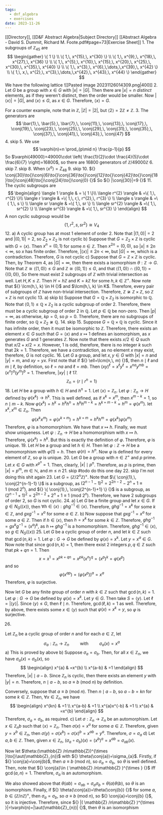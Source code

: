 ```yaml
---
tags:
  - dnf_algebra
  - exercises
date: 2023-11-26
---
```

[[Directory]], [[D&F Abstract Algebra|Subject Directory]]
[[Abstract Algebra - David S. Dummit, Richard M. Foote.pdf#page=73|Exercise Sheet]]
1. 
The subgroups of ${} \mathbb{Z}_{45} {}$ are 
$$
\begin{gather}
\{ 1 \} \\
\{ 1,\, x^{15},\, x^{30} \} \\
\{ 1,\, x^{9},\, x^{18},\, x^{27},\, x^{36} \} \\
\{ 1,\, x^{5},\, x^{10},\, x^{15},\, x^{20},\, x^{25},\, x^{30},\, x^{35},\, x^{40} \} \\
\{ 1,\, x^{3},\, x^{6},\,\dots,\,x^{39},\, x^{42} \} \\
\{ 1,\, x,\, x^{2},\, x^{3},\,\dots,\,x^{42},\, x^{43},\, x^{44} \}
\end{gather}
$$
We have the following lattice
![[Pasted image 20231126014309.png|400]]
2. 
Let $G$ be a group with ${} x \in G$ with ${} |x|=|G|$. Then there are $|x|=n$ *distinct* elements, as if they weren't distinct, then the order would be smaller. Now ${} |\langle x \rangle |=|G| {}$, and ${} \langle x \rangle \leq G$, as $x \in G.$ Therefore, ${} \langle x \rangle  {}=G$.

For a counter example, note that in $\mathbb{Z} {}$, ${} |\mathbb{Z}|=|2| {}$, but ${} \langle 2 \rangle =2\mathbb{Z}\neq \mathbb{Z} {}$.
3. 
The generators are 
$$
\bar{1},\, \bar{5},\, \bar{7},\, \conj{11},\, \conj{13},\, \conj{17},\,  \conj{19},\,  \conj{23},\, \conj{25},\, \conj{29},\, \conj{31},\, \conj{35},\, \conj{37},\, \conj{41},\, \conj{43},\, \conj{47}
$$
4. skip
5. 
We use
$$
\varphi(n)=n \prod_{p\mid n} \frac{p-1}{p}
$$
So $\varphi(49000)=49000\cdot \left( \frac{1}{2}\cdot \frac{4}{5}\cdot \frac{6}{7} \right)=16800$, so there are ${} 16800 {}$ generators of ${} \mathbb{Z} /49000\mathbb{Z}$
6. skip
7. skip
8. 
When ${} \langle x^{a} \rangle =Z_{48} {}$
9. skip
10. 
${} \conj{30}\to{}\conj{6}\to{}\conj{36}\to{}\conj{12}\to{}\conj{42}\to{}\conj{18}\to{}\conj{48}\to{}\conj{24}\to{}\conj{0} {}$
So ${} |\conj{30}|=9 {}$
11. 
The cyclic subgroups are
$$
\begin{align} 
\langle 1 \rangle  & = \{ 1 \}\\ 
\langle r^{2} \rangle  & =\{ 1,\, r^{2} \}\\
 \langle r \rangle  & =\{ 1,\, r,\, r^{2},\, r^{3} \}   \\
\langle s \rangle   & =\{ 1,\, s \} \\
\langle sr \rangle  & =\{ 1,\, sr \} \\
\langle sr^{2} \rangle  & =\{ 1,\, sr^{2} \} \\
\langle sr^{3} \rangle  & =\{ 1,\, sr^{3} \}
 \end{align}
$$
A non cyclic subgroup would be
$$
\{ 1,\, r^{2},\, s,\, sr^{2} \}\cong V_{4}
$$
12. 
a)
A cyclic group has at most $1$ element of order $2$. Note that ${} |(1,\, 0)|=2 {}$ and ${} |(0,\, 1)|=2 {}$, so ${} Z_{2} \times \mathbb{Z}_{2} {}$ is not cyclic
b)
Suppose that ${} G=\mathbb{Z}_{2} \times \mathbb{Z} {}$ is cyclic with ${} G=\langle x \rangle {}$. Then ${} x^{n}=(0,\, 1) {}$ for some ${} n \in \mathbb{Z}$. Then ${} x^{2n}=(0, 0) {}$, so $|x|\leq 2n<\infty$, so $x$ has finite order. Therefore, ${} |\langle x \rangle |\leq 2n<\infty {}$, but ${} |G|=\infty {}$, which is a contradiction. Therefore, $G$ is not cyclic
c)
Suppose that ${} G=\mathbb{Z} \times  \mathbb{Z} {}$ is cyclic. Then, by Theorem 4, as ${} |G|=\infty$, then there exists a isomorphism ${} \theta: \mathbb{Z} \to{}G {}$. Note that $\mathbb{Z}\cong \langle (1,\, 0) \rangle \leq G$ and $\mathbb{Z}\cong \langle (0,\, 1) \rangle \leq G {}$, and that ${} \langle (1,\, 0) \rangle \cap \langle (0,\, 1) \rangle =\{ (0,\, 0) \} {}$, So there must exist $2$ subgroups of $\mathbb{Z} {}$ with trivial intersection as well. Let ${} H,\,K\leq \mathbb{Z}$. Then ${} H=h\mathbb{Z} {}$ and ${} K=k\mathbb{Z}$ for some ${} h,\, k \in \mathbb{Z}^{+} {}$. Now note that ${} \lcm(h,\, k) \in H {}$ and $\lcm(h,\, k) \in K$. Therefore, every pair of subgroups of $\mathbb{Z} {}$ have non-trivial  intersection. Therefore, ${} \mathbb{Z}\not\cong \mathbb{Z} \times  \mathbb{Z}$, so ${} \mathbb{Z} \times  \mathbb{Z} {}$ is not cyclic
13. 
a) skip
b) 
Suppose that ${} G=\mathbb{Q} \times  \mathbb{Z}_{2} {}$ is isomorphic to $\mathbb{Q} {}$. Note that ${} \langle 0,\, 1 \rangle\leq \mathbb{Q} \times  \mathbb{Z}_{2}  {}$ is a cyclic subgroup of order 2. Therefore, there must be a cyclic subgroup of order $2$ in $\mathbb{Q}$. Let ${} p \in \mathbb{Q} {}$ be non-zero. Then ${} |p|=\infty {}$, as otherwise, ${} kp=0 {}$, so ${} p=0$. Therefore, there are no subgroups of finite order, so $\mathbb{Q} \times \mathbb{Z}_{2} \not\cong\mathbb{Q} {}$.
14. skip
15. 
Suppose $G=\mathbb{Q} \times  \mathbb{Q}$ is cyclic. Since it has infinite order, then it must be isomorphic to $\mathbb{Z} {}$. Therefore, there exists an element ${} x \in G {}$ such that ${} G=\langle x \rangle  {}$ and $x\mapsto 1 {}$ defines an isomorphism, as $x {}$ generates $G {}$ and $1 {}$ generates $\mathbb{Z} {}$. Now note that there exists ${} x /2\in Q {}$ such that $x / 2 +x /2=x$. However, $1 {}$ is odd, therefore, there is no integer ${} k$ such that ${} 2k=1 {}$. Therefore, we have a contradiction, as no element ${} x$ may exist, therefore, $G$ is not cyclic.
16. 
Let $G$ a group, and let ${} x,\, y \in G$ with ${} |x|=n {}$ and $|y|=m$, and ${} xy=yx {}$. First note that if ${} \ell=\lcm(n,\, m) {}$, then $n\mid \ell {}$ and $m\mid \ell {}$, by definition, so ${} \ell=na {}$ and ${} \ell=mb {}$. Then ${} (xy)^{\ell}=x^{\ell}y^{\ell}=x^{na}y^{mb}=(x^{n})^{a}(y^{m})^{b}=1 {}$. Therefore, ${} |xy| \mid \ell {}$
17. 
$${} \mathbb{Z}_{n}=\langle r \mid r^{n}=1 \rangle  {}$$
18. 
Let $H$ be a group with ${} h \in H {}$ and $h^{n}=1 {}$. Let ${} \langle x \rangle= \mathbb{Z}_{n}$. Let $\varphi:\mathbb{Z}_{n}\to{}H {}$ defined by ${} \varphi(x^{k})\to{}h^{k} {}$. This is well defined, as if ${} x^{k}=x^{m} {}$, then ${} x^{m-k}=1 {}$, so ${} n\mid m-k {}$. Now ${} \varphi(x^{k})=h^{k}=h^{k}h^{n}=h^{k}h^{m-k}=h^{k+m-k}=h^{m}=\varphi(x^{m})$. let ${} x^{k},\, x^{m} \in \mathbb{Z}_{n} {}$. Then 
$$
\varphi(x^{k}x^{m})=\varphi(x^{k+m})=h^{k+m}=h^{k}h^{m}=\varphi(x^{k})\varphi(x^{m})
$$
Therefore, $\varphi$ is a homomorphism. We have that $x\mapsto h$. Finally, we must show uniqueness. Let ${} \psi:\mathbb{Z}_{n}\to{}H {}$ be a homomorphism with $x\mapsto h$. Therefore, ${} \psi(x^{k})=h^{k}$. But this is exactly the definition of $\varphi$. Therefore, $\varphi$ is unique. 
19. 
Let $H$ be a group and let ${} h \in H$. Then let $\varphi: \mathbb{Z} \to{}H {}$ be a homomorphism with ${} \varphi(1)={}h {}$. Then $\varphi(n)=h^{n}$. Now $\varphi$ is defined for every element of $\mathbb{Z}$, so $\varphi$ is unique.
20. 
Let $G$ be a group with ${} n \in \mathbb{Z}^{+}$ and $p$ prime. Let ${} x \in G {}$ with ${} x^{p^{n}}=1 {}$. Then, clearly, ${} |x|\mid p^{n} {}$. Therefore, as $p {}$ is prime, then ${} |x|=p^{m} {}$, $m \in \mathbb{N}$, and $m\leq n {}$
21. skip #todo do this one day
22. skip I'm not doing this shit again
23. 
Let ${} G=(\mathbb{Z}/2^{n}\mathbb{Z})^{\times } {}$. Note that $\{ \conj{1},\, \conj{2^{n-1}-1} \}$ is a subgroup, as $( 2^{n-1}-1 )^{2}=2^{2n-2}-2^{n}+1\equiv 1\:(\mathrm{mod}\  2^{n})$, and ${} \{ \conj{1},\, \conj{2^{n-1}+1} \} {}$ is a subgroup, as ${} (2^{n-1}+1)^{2}=2^{2n-2}+2^{n}+1\equiv 1\:(\mathrm{mod}\  2^{n})  {}$. Therefore, we have 2 subgroups of order ${} {}2 {}$, so $G {}$ is not cyclic.
24. a)
Let ${} G {}$ be a finite group and let ${} x \in G {}$. If ${} g \in N_{G}(\langle x \rangle )$, then ${} \forall h \in \langle x \rangle : ghg^{-1}\in \langle x \rangle  {}$. Therefore, ${} ghg^{-1}=x^{k} {}$ for some ${} k \in \mathbb{Z} {}$, and ${} gxg^{-1}=x^{a} {}$ for some ${} a \in \mathbb{Z} {}$.
b)
Now suppose that ${} gxg^{-1}=x^{a} {}$ for some ${} a \in \mathbb{Z} {}$. Then if ${} h \in \langle x \rangle  {}$, then ${} h=x^{k}$ for some ${} k \in \mathbb{Z} {}$. Therefore, ${} ghg^{-1}=gx^{k}g^{-1}=( x^{a} )^{k}$, as ${} h\mapsto ghg^{-1} {}$ is a homomorphism. Therefore, $ghg^{-1} \in \langle x \rangle, {}$ so ${} g \in N_{G}(\langle x \rangle ) {}$
25. 
Let $G {}$ be a cyclic group of order $n$, and let ${} k \in \mathbb{Z} {}$ such that ${} \gcd(n,\, k)=1 {}$. Let $\varphi:G\to{}G {}$ be defined by ${} \varphi(x)=x^{k}$. Let ${} y=x^{a}\in G$. Now note that since ${} \gcd(n,\, k)=1 {}$, then there exist 2 integers ${} p,\, q \in \mathbb{Z} {}$ such that ${} pk+qn=1$. Then
$$
x=x^{1}=x^{pk+qn}=x^{pk}( x^{n} )^{q}=( x^{p} )^{k}=\varphi(x^{p})
$$
and so
$$
\varphi(x^{ap})=( \varphi(x^{p}) )^{a}=x^{a}
$$
Therefore, $\varphi$ is surjective.

Now let $G$ be any finite group of order $n {}$ with $k \in \mathbb{Z}$ such that ${} \gcd(n,\, k)=1 {}$. Let ${} \varphi:G\to{}G {}$ be defined by ${} \varphi(x)=x^{k}$. Let ${} y \in G {}$. Then take ${} S=\langle y \rangle  {}$. Let ${} \ell =|\langle y \rangle | {}$. Since ${} \langle y \rangle \leq G {}$, then ${} \ell \mid n {}$. Therefore, ${} \gcd(\ell,\, k)=1 {}$ as well. Therefore, by above, there exists some ${} x \in \langle y \rangle  {}$ such that ${} \varphi(x)=x^{k}=y {}$, so $\varphi$ is surjective.

26. 
Let $\mathbb{Z}_{n}$ be a cyclic group of order $n$ and for each ${} a \in \mathbb{Z}$, let 
$$
\sigma_{a}:\mathbb{Z}_{n}\to{}\mathbb{Z}_{n} \qquad \text{ with }\qquad \sigma_{a}(x)=x^{a}
$$
a)
This is proved by above
b)
Suppose $\sigma_{a}=\sigma_{b} {}$. Then, for all ${} x \in \mathbb{Z}_{n} {}$, we have ${} \sigma_{a}(x)=\sigma_{b}(x) {}$, so
$$
\begin{align}
 x^{a} & =x^{b}   \\
x^{a-b} & =1
 \end{align}
$$
Therefore, $|x| \mid a-b$. Since $\mathbb{Z}_{n}$ is cyclic, then there exists an element $y$ with ${} |y|=n {}$. Therefore, ${} n \mid a-b {}$, so ${} a\equiv b\:(\mathrm{mod}\  n)  {}$ by definition.

Conversely, suppose that ${} a\equiv b\:(\mathrm{mod}\  n)  {}$. Then ${} n\mid a-b {}$, so ${} a-b=kn {}$ for some ${} k \in \mathbb{Z}$. Then, ${} \forall x \in \mathbb{Z}_{n} {}$, we have 
$$
\begin{align}
x^{kn} & =1 \\
x^{a-b} & =1 \\
x^{a}x^{-b} & =1 \\
x^{a} & =x^{b}
\end{align}
$$
Therefore, ${} \sigma_{a}=\sigma_{b}$, as required.
c)
Let $\sigma:\mathbb{Z}_{n}\to{}\mathbb{Z}_{n} {}$ be an automorphism. Let ${} x \in \mathbb{Z}_{n}b {}$ such that ${} \langle x \rangle =\mathbb{Z}_{n} {}$. Then ${} \sigma(x)=x^{a} {}$ for some ${} a \in \mathbb{Z}$. Therefore, given ${} y=x^{b} \in \mathbb{Z}_{n} {}$, then $\sigma(y)=\sigma(x^{b})=\sigma(x)^{b}=x^{ab}=y^{a}$. Therefore, $\sigma=\sigma_{a} {}$
d)
Let ${} a,\, b \in \mathbb{Z}$. Then, given ${} x \in \mathbb{Z}_{n} {}$,  ${} (\sigma_{a} \circ \sigma_{b})(x)=( x^{b} )^{a}=x^{ab}=\sigma_{ab}(x)$. 

Now let $\theta:(\mathbb{Z} /n\mathbb{Z})^{\times }\to{}\aut(\mathbb{Z}_{n})$ with ${} \theta(\conj{a})=\sigma_{a}$. Firstly, if ${} \conj{a}=\conj{b}$, then $a\equiv b\:(\mathrm{mod}\  n)$, so ${} \sigma_{a}=\sigma_{b}, {}$ so ${} \theta$ is well defined. Then, note that ${} \conj{a}\in ( \mathbb{Z} /n\mathbb{Z} )^{\times } {}$ iff ${} \gcd(a,\, n)=1$. Therefore, $\sigma_{a} {}$ is an automorphism. 

We also showed above that ${} \theta(ab)=\sigma_{ab}=\sigma_{a} \sigma_{b}=\theta(a)\theta(b)$, so $\theta$ is an isomorphism. Finally, if ${} \theta(\conj{a})=\theta(\conj{b}) {}$ for some ${} a,\, b \in ( \mathbb{Z} /n\mathbb{Z} )^{\times }$, then ${} \sigma_{a}=\sigma_{b} {}$, so ${} a\equiv b\:(\mathrm{mod}\  n)  {}$, so ${} \conj{a}=\conj{b} {}$, so it is injective. Therefore, since ${} |( \mathbb{Z} /n\mathbb{Z} )^{\times }|=\varphi(n)=|\aut(\mathbb{Z}_{n})| {}$, then ${} \theta {}$ is an isomorphism
